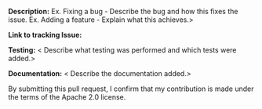 **Description:** <Describe what has changed.>
Ex. Fixing a bug - Describe the bug and how this fixes the issue.
Ex. Adding a feature - Explain what this achieves.>

**Link to tracking Issue:** <Issue number if applicable>

**Testing:** < Describe what testing was performed and which tests were added.>

**Documentation:** < Describe the documentation added.>

<!-- DO NOT DELETE -->
By submitting this pull request, I confirm that my contribution is made under the terms of the Apache 2.0 license.
